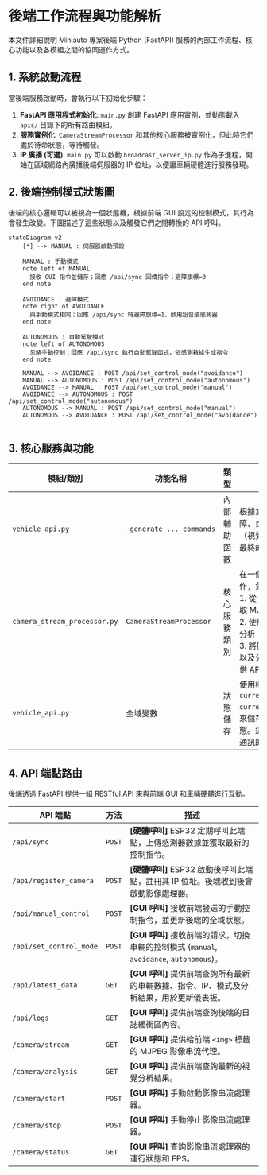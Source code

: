 # 後端工作流程與功能解析

本文件詳細說明 Miniauto 專案後端 Python (FastAPI) 服務的內部工作流程、核心功能以及各模組之間的協同運作方式。

## 1. 系統啟動流程

當後端服務啟動時，會執行以下初始化步驟：

1.  **FastAPI 應用程式初始化**: `main.py` 創建 FastAPI 應用實例，並動態載入 `apis/` 目錄下的所有路由模組。
2.  **服務實例化**: `CameraStreamProcessor` 和其他核心服務被實例化，但此時它們處於待命狀態，等待觸發。
3.  **IP 廣播 (可選)**: `main.py` 可以啟動 `broadcast_server_ip.py` 作為子進程，開始在區域網路內廣播後端伺服器的 IP 位址，以便讓車輛硬體進行服務發現。

## 2. 後端控制模式狀態圖

後端的核心邏輯可以被視為一個狀態機，根據前端 GUI 設定的控制模式，其行為會發生改變。下圖描述了這些狀態以及觸發它們之間轉換的 API 呼叫。

```mermaid
stateDiagram-v2
    [*] --> MANUAL : 伺服器啟動預設

    MANUAL : 手動模式
    note left of MANUAL
      接收 GUI 指令並儲存；回應 /api/sync 回傳指令；避障旗標=0
    end note

    AVOIDANCE : 避障模式
    note right of AVOIDANCE
      與手動模式相同；回應 /api/sync 時避障旗標=1，啟用超音波感測器
    end note

    AUTONOMOUS : 自動駕駛模式
    note left of AUTONOMOUS
      忽略手動控制；回應 /api/sync 執行自動駕駛函式，依感測數據生成指令
    end note

    MANUAL --> AVOIDANCE : POST /api/set_control_mode("avoidance")
    MANUAL --> AUTONOMOUS : POST /api/set_control_mode("autonomous")
    AVOIDANCE --> MANUAL : POST /api/set_control_mode("manual")
    AVOIDANCE --> AUTONOMOUS : POST /api/set_control_mode("autonomous")
    AUTONOMOUS --> MANUAL : POST /api/set_control_mode("manual")
    AUTONOMOUS --> AVOIDANCE : POST /api/set_control_mode("avoidance")


```

## 3. 核心服務與功能

| 模組/類別 | 功能名稱 | 類型 | 描述 |
|---|---|---|---|
| `vehicle_api.py` | `_generate_..._commands` | 內部輔助函數 | 根據當前的控制模式（手動、避障、自主）和所有感測器數據（視覺、熱成像、超音波）生成最終的車輛控制指令。 |
| `camera_stream_processor.py` | `CameraStreamProcessor` | 核心服務類別 | 在一個獨立的背景執行緒中運作，負責：<br>1. 從 ESP32-CAM 的 IP 位址拉取 MJPEG 影像串流。<br>2. 使用 OpenCV 進行即時影像分析（如障礙物偵測）。<br>3. 將原始影像幀、處理後的影像以及分析結果儲存在記憶體中，供 API 層取用。 |
| `vehicle_api.py` | 全域變數 | 狀態儲存 | 使用模組級的全域變數（如 `current_control_mode`, `current_manual_motor_speed`）來儲存從 GUI 收到的最新控制狀態。這是後端與硬體之間非同步通訊的關鍵。 |

## 4. API 端點路由

後端透過 FastAPI 提供一組 RESTful API 來與前端 GUI 和車輛硬體進行互動。

| API 端點 | 方法 | 描述 |
|---|---|---|
| `/api/sync` | `POST` | **[硬體呼叫]** ESP32 定期呼叫此端點，上傳感測器數據並獲取最新的控制指令。 |
| `/api/register_camera` | `POST` | **[硬體呼叫]** ESP32 啟動後呼叫此端點，註冊其 IP 位址。後端收到後會啟動影像處理器。 |
| `/api/manual_control` | `POST` | **[GUI 呼叫]** 接收前端發送的手動控制指令，並更新後端的全域狀態。 |
| `/api/set_control_mode` | `POST` | **[GUI 呼叫]** 接收前端的請求，切換車輛的控制模式 (`manual`, `avoidance`, `autonomous`)。 |
| `/api/latest_data` | `GET` | **[GUI 呼叫]** 提供前端查詢所有最新的車輛數據、指令、IP、模式及分析結果，用於更新儀表板。 |
| `/api/logs` | `GET` | **[GUI 呼叫]** 提供前端查詢後端的日誌緩衝區內容。 |
| `/camera/stream` | `GET` | **[GUI 呼叫]** 提供給前端 `<img>` 標籤的 MJPEG 影像串流代理。 |
| `/camera/analysis` | `GET` | **[GUI 呼叫]** 提供前端查詢最新的視覺分析結果。 |
| `/camera/start` | `POST` | **[GUI 呼叫]** 手動啟動影像串流處理器。 |
| `/camera/stop` | `POST` | **[GUI 呼叫]** 手動停止影像串流處理器。 |
| `/camera/status` | `GET` | **[GUI 呼叫]** 查詢影像串流處理器的運行狀態和 FPS。 |
